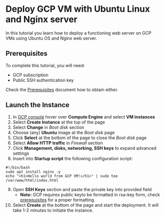 # Deploy GCP VM with Ubuntu Linux and Nginx server

In this tutorial you learn how to deploy a functioning web server on GCP VMs using Ubuntu OS and Nginx web server.

## Prerequisites

To complete this tutorial, you will need:

- GCP subscription
- Public SSH authentication key

Check the [Prerequisites](/docs/prerequisites.md) document how to obtain either.

## Launch the Instance

1. In [GCP console](https://console.cloud.google.com) hover over **Compute Engine** and select **VM instances**
2. Select **Create Instance** at the top of the page
3. Select **Change** in *Boot disk* section
4. Choose (any) **Ubuntu** image at the *Boot disk* page
5. Click **Select** at the bottom of the page to close the *Boot disk* page
6. Select **Allow HTTP traffic** in *Firewall* section
7. Click **Management, disks, networking, SSH keys** to expand advanced settings
8. Insert into **Startup script** the following configuration script:

```
#!/bin/bash
sudo apt install nginx -y
echo "<h1>Hello world from GCP VM!</h1>" | sudo tee /var/www/html/index.html
```
9. Open **SSH Keys** section and paste the private key into provided field
    - **Note:** GCP requires public keyto be  formatted in rsa-key form, check [prerequisites](/docs/prerequisites.md) for a proper formatting.
10. Select **Create** at the bottom of the page and start the deployment. It will take 1-2 minutes to initiate the instance.

